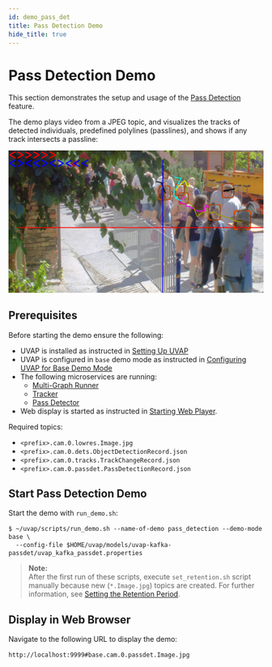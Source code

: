 ```yaml
---
id: demo_pass_det
title: Pass Detection Demo
hide_title: true
---
```


#  Pass Detection Demo

This section demonstrates the setup and usage of the [Pass Detection] feature.

The demo plays video from a JPEG topic, and visualizes the
tracks of detected individuals, predefined polylines (passlines), and shows if
any track intersects a passline:

![Pass detection](../assets/feat_img/pass_det.png)

## Prerequisites

Before starting the demo ensure the following:

* UVAP is installed as instructed in [Setting Up UVAP]
* UVAP is configured in `base` demo mode as instructed in [Configuring UVAP for Base Demo Mode]
* The following microservices are running:
  * [Multi-Graph Runner]
  * [Tracker]
  * [Pass Detector]
* Web display is started as instructed in [Starting Web Player].

Required topics:

* `<prefix>.cam.0.lowres.Image.jpg`
* `<prefix>.cam.0.dets.ObjectDetectionRecord.json`
* `<prefix>.cam.0.tracks.TrackChangeRecord.json`
* `<prefix>.cam.0.passdet.PassDetectionRecord.json`

## Start Pass Detection Demo
   
Start the demo with `run_demo.sh`:
   
   ```
   $ ~/uvap/scripts/run_demo.sh --name-of-demo pass_detection --demo-mode base \
     --config-file $HOME/uvap/models/uvap-kafka-passdet/uvap_kafka_passdet.properties
   ```
   
   >**Note:**  
   After the first run of these scripts, execute `set_retention.sh` script
   manually because new (`*.Image.jpg`) topics are created. For
   further information, see [Setting the Retention Period].

## Display in Web Browser

Navigate to the following URL to display the demo:
  
   ```
   http://localhost:9999#base.cam.0.passdet.Image.jpg
   ```

[Configuring UVAP for Base Demo Mode]: demo_config_base.md#configuring-uvap-for-base-demo-mode
[Multi-Graph Runner]: ../dev/start_mgr.md#starting-multi-graph-runner
[Pass Detection]: ../feat/detect_movement/feat_pass_det.md#pass-detection
[Pass Detector]: ../dev/start_passdet.md#starting-pass-detector
[Setting the Retention Period]: demo_set_ret.md#setting-the-retention-period
[Setting Up UVAP]: ../install/uvap_install_setup.md#setting-up-uvap
[Starting Web Player]: demo_web_player.md#starting-web-player
[Tracker]: ../dev/start_track.md